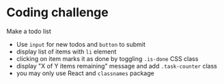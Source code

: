 # Coding challenge
Make a todo list
- Use `input` for new todos and `button` to submit
- display list of items with `li` element
- clicking on item marks it as done by toggling `.is-done` CSS class
- display "X of Y items remaining" message and add `.task-counter` class
- you may only use React and `classnames` package
